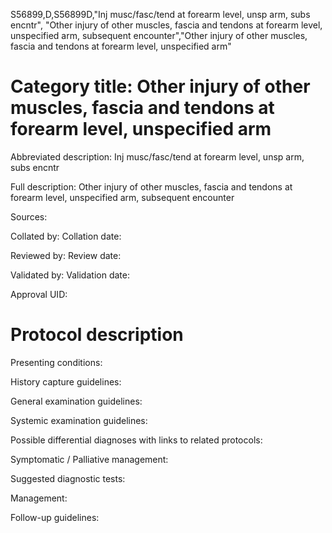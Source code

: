 S56899,D,S56899D,"Inj musc/fasc/tend at forearm level, unsp arm, subs encntr", "Other injury of other muscles, fascia and tendons at forearm level, unspecified arm, subsequent encounter","Other injury of other muscles, fascia and tendons at forearm level, unspecified arm"
# Category title: Other injury of other muscles, fascia and tendons at forearm level, unspecified arm

Abbreviated description: Inj musc/fasc/tend at forearm level, unsp arm, subs encntr

Full description: Other injury of other muscles, fascia and tendons at forearm level, unspecified arm, subsequent encounter

Sources:

Collated by:
Collation date:

Reviewed by:
Review date:

Validated by:
Validation date:

Approval UID:

# Protocol description

Presenting conditions:

History capture guidelines:

General examination guidelines:

Systemic examination guidelines:

Possible differential diagnoses with links to related protocols:

Symptomatic / Palliative management:

Suggested diagnostic tests:

Management:

Follow-up guidelines:
